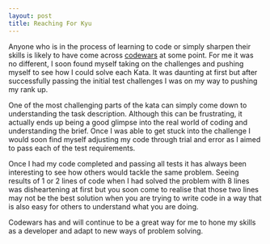 ```yaml
---
layout: post
title: Reaching For Kyu
---
```

Anyone who is in the process of learning to code or simply sharpen their skills is likely to have come across <a href=https://www.codewars.com> codewars</a> at some point.  For me it was no different, I soon found myself taking on the challenges and pushing myself to see how I could solve each Kata.  It was daunting at first but after successfully passing the initial test challenges I was on my way to pushing my rank up. 

One of the most challenging parts of the kata can simply come down to understanding the task description.  Although this can be frustrating, it actually ends up being a good glimpse into the real world of coding and understanding the brief.  Once I was able to get stuck into the challenge I would soon find myself adjusting my code through trial and error as I aimed to pass each of the test requirements.

Once I had my code completed and passing all tests it has always been interesting to see how others would tackle the same problem.  Seeing results of 1 or 2 lines of code when I had solved the problem with 8 lines was disheartening at first but you soon come to realise that those two lines may not be the best solution when you are trying to write code in a way that is also easy for others to understand what you are doing.

Codewars has and will continue to be a great way for me to hone my skills as a developer and adapt to new ways of problem solving.
